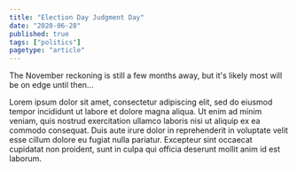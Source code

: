 ```yaml
---
title: "Election Day Judgment Day"
date: "2020-06-28"
published: true
tags: ["politics"]
pagetype: "article"
---
```


The November reckoning is still a few months away, but it's likely most will be on edge until then...

Lorem ipsum dolor sit amet, consectetur adipiscing elit, sed do eiusmod tempor incididunt ut labore et dolore magna aliqua. Ut enim ad minim veniam, quis nostrud exercitation ullamco laboris nisi ut aliquip ex ea commodo consequat. Duis aute irure dolor in reprehenderit in voluptate velit esse cillum dolore eu fugiat nulla pariatur. Excepteur sint occaecat cupidatat non proident, sunt in culpa qui officia deserunt mollit anim id est laborum.
